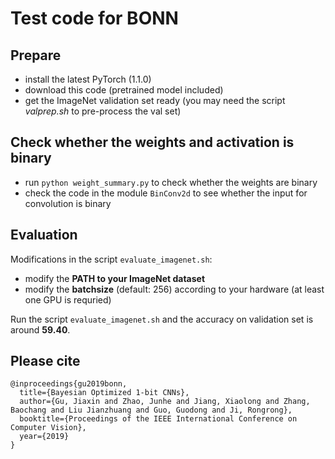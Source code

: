 # Test code for BONN
## Prepare
* install the latest PyTorch (1.1.0)
* download this code (pretrained model included)
* get the ImageNet validation set ready (you may need the script *valprep.sh* to pre-process the val set)

## Check whether the weights and activation is binary
* run ```python weight_summary.py``` to check whether the weights are binary
* check the code in the module ```BinConv2d``` to see whether the input for convolution is binary

## Evaluation 
Modifications in the script ```evaluate_imagenet.sh```:
* modify the **PATH to your ImageNet dataset** 
* modify the **batchsize** (default: 256) according to your hardware (at least one GPU is requried)

Run the script ```evaluate_imagenet.sh``` and the accuracy on validation set is around **59.40**. 

## Please cite

```
@inproceedings{gu2019bonn,
  title={Bayesian Optimized 1-bit CNNs},
  author={Gu, Jiaxin and Zhao, Junhe and Jiang, Xiaolong and Zhang, Baochang and Liu Jianzhuang and Guo, Guodong and Ji, Rongrong},
  booktitle={Proceedings of the IEEE International Conference on Computer Vision},
  year={2019}
}
```

